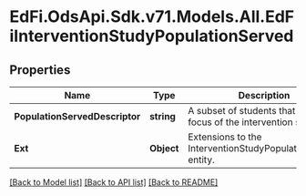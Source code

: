 # EdFi.OdsApi.Sdk.v71.Models.All.EdFiInterventionStudyPopulationServed

## Properties

Name | Type | Description | Notes
------------ | ------------- | ------------- | -------------
**PopulationServedDescriptor** | **string** | A subset of students that are the focus of the intervention study. | 
**Ext** | **Object** | Extensions to the InterventionStudyPopulationServed entity. | [optional] 

[[Back to Model list]](../README.md#documentation-for-models) [[Back to API list]](../README.md#documentation-for-api-endpoints) [[Back to README]](../README.md)

